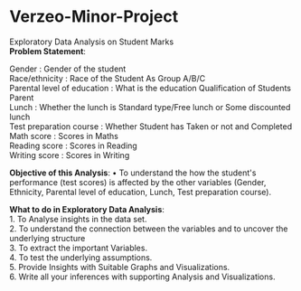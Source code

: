 # Verzeo-Minor-Project
Exploratory Data Analysis on Student Marks
<br>
<b>Problem Statement</b>:<br>

Gender                                     : Gender of the student<br>
Race/ethnicity                             : Race of the Student As Group A/B/C<br>
Parental level of education                : What is the education Qualification of Students Parent<br>
Lunch                                      : Whether the lunch is Standard type/Free lunch or Some discounted lunch<br>
Test preparation course                    : Whether Student has Taken or not and Completed<br>
Math score                                 : Scores in Maths<br>
Reading score                              : Scores in Reading<br>
Writing score                              : Scores in Writing<br>


<b>Objective of this Analysis</b>:
•	To understand the how the student's performance (test scores) is affected by the other variables (Gender, Ethnicity, Parental level of education, Lunch, Test preparation course).<br>

<b>What to do in  Exploratory Data Analysis</b>:
<br>1.	To Analyse insights in the data set.
<br>2.	To understand the connection between the variables and to uncover the underlying structure
<br>3.	To extract the important Variables.
<br>4.	To test the underlying assumptions.
<br>5.	Provide Insights with Suitable Graphs and Visualizations.
<br>6.	Write all your inferences with supporting Analysis and Visualizations.

